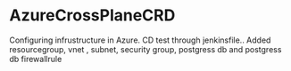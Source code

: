 # AzureCrossPlaneCRD
Configuring infrustructure in Azure.
CD test through jenkinsfile..
Added resourcegroup, vnet , subnet, security group, postgress db and postgress db firewallrule
